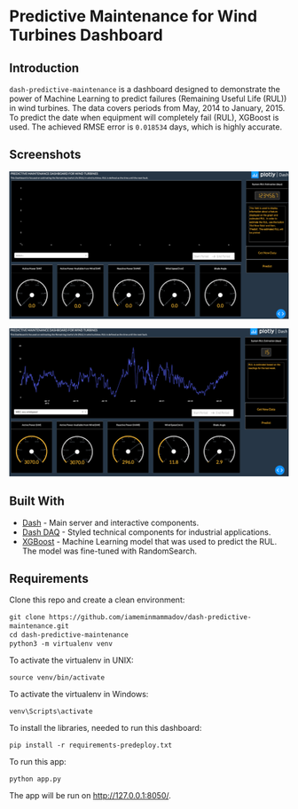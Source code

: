 # Predictive Maintenance for Wind Turbines Dashboard

## Introduction

`dash-predictive-maintenance` is a dashboard designed to demonstrate the power of Machine Learning to predict failures (Remaining Useful Life (RUL)) in wind turbines. The data covers periods from May, 2014 to January, 2015. To predict the date when equipment will completely fail (RUL), XGBoost is used. The achieved RMSE error is `0.018534` days, which is highly accurate.

## Screenshots
![initial](screenshots/screenshot1.png)

![initial](screenshots/screenshot2.png)

## Built With
* [Dash](https://dash.plot.ly/) - Main server and interactive components.
* [Dash DAQ](https://dash.plot.ly/dash-daq) - Styled technical components for industrial applications.
* [XGBoost](https://xgboost.readthedocs.io/en/latest/) - Machine Learning model that was used to predict the RUL. The model was fine-tuned with RandomSearch.


## Requirements
Clone this repo and create a clean environment:
```
git clone https://github.com/iameminmammadov/dash-predictive-maintenance.git
cd dash-predictive-maintenance
python3 -m virtualenv venv
```
To activate the virtualenv in UNIX:
```
source venv/bin/activate
```
To activate the virtualenv in Windows:
```
venv\Scripts\activate
```
To install the libraries, needed to run this dashboard:
```
pip install -r requirements-predeploy.txt
```
To run this app:
```
python app.py
```
The app will be run on http://127.0.0.1:8050/.

